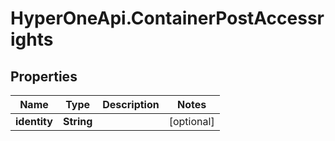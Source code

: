 # HyperOneApi.ContainerPostAccessrights

## Properties

Name | Type | Description | Notes
------------ | ------------- | ------------- | -------------
**identity** | **String** |  | [optional] 


